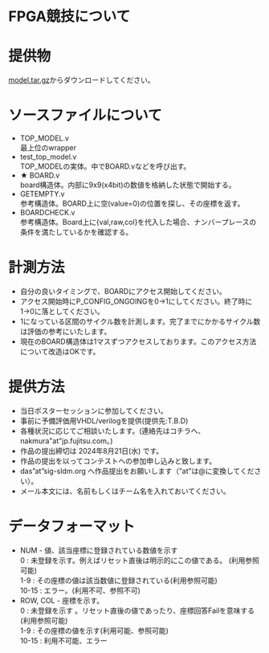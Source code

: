 <script type="text/x-mathjax-config">MathJax.Hub.Config({tex2jax:{inlineMath:[['\$','\$'],['\\(','\\)']],processEscapes:true},CommonHTML: {matchFontHeight:false}});</script>
<script type="text/javascript" async src="https://cdnjs.cloudflare.com/ajax/libs/mathjax/2.7.1/MathJax.js?config=TeX-MML-AM_CHTML"></script>

# FPGA競技について

# 提供物
[model.tar.gz](adc2024/model.tar.gz)からダウンロードしてください。


# ソースファイルについて
- TOP_MODEL.v  
  最上位のwrapper
- test_top_model.v  
  TOP_MODELの実体。中でBOARD.vなどを呼び出す。
- ★ BOARD.v  
   board構造体。内部に9x9(x4bit)の数値を格納した状態で開始する。
- GETEMPTY.v  
  参考構造体。BOARD上に空(value=0)の位置を探し、その座標を返す。
- BOARDCHECK.v  
  参考構造体。Board上に{val,raw,col}を代入した場合、ナンバープレースの条件を満たしているかを確認する。

# 計測方法
- 自分の良いタイミングで、BOARDにアクセス開始してください。
- アクセス開始時にP_CONFIG_ONGOINGを0→1にしてください。終了時に1→0に落としてください。
- 1になっている区間のサイクル数を計測します。完了までにかかるサイクル数は評価の参考にいたします。
- 現在のBOARD構造体は1マスずつアクセスしております。このアクセス方法について改造はOKです。

# 提供方法
- 当日ポスターセッションに参加してください。
- 事前に予備評価用VHDL/verilogを提供(提供先:T.B.D)
- 各種状況に応じてご相談いたします。(連絡先はコチラへ、nakmura"at"jp.fujitsu.com。)
- 作品の提出締切は 2024年8月21日(水) です。
- 作品の提出を以ってコンテストへの参加申し込みと致します。
- das”at”sig-sldm.org へ作品提出をお願いします（”at”は@に変換してください）。
- メール本文には、名前もしくはチーム名を入れておいてください。

# データフォーマット
- NUM - 値、該当座標に登録されている数値を示す  
0 : 未登録を示す。例えばリセット直後は明示的にこの値である。 (利用参照可能)  
1-9 : その座標の値は該当数値に登録されている(利用参照可能)  
10-15 : エラー。(利用不可、参照不可)  
- ROW, COL - 座標を示す。  
0 : 未登録を示す 。リセット直後の値であったり、座標回答Failを意味する(利用参照可能)  
1-9 : その座標の値を示す(利用可能、参照可能)  
10-15 : 利用不可能、エラー
